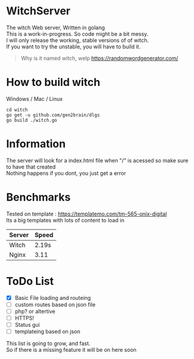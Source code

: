 # WitchServer
The witch Web server, Written in golang<br>
This is a work-in-progress. So code might be a bit messy.<br>
I will only release the working, stable versions of of witch.<br>
If you want to try the unstable, you will have to build it.<br>
> Why is it named witch, welp https://randomwordgenerator.com/

# How to build witch
Windows / Mac / Linux
```
cd witch
go get -u github.com/gen2brain/dlgs
go build ./witch.go
```

# Information
The server will look for a index.html
file when "/" is acessed so make sure to have that created<br>
Nothing happens if you dont, you just get a error

# Benchmarks

Tested on template : https://templatemo.com/tm-565-onix-digital<br>
Its a big templates with lots of content to load in

<table>
  <thead>
    <tr>
      <th>Server</th>
      <th>Speed</th>
    </tr>
  </thead>
  <tbody>
    <tr>
      <td>Witch</td>
      <td>2.19s</td>
    </tr>
    <tr>
      <td>Nginx</td>
      <td>3.11</td>
    </tr>
  </tbody>
</table>

# ToDo List

- [x] Basic File loading and routeing
- [ ] custom routes based on json file
- [ ] php? or altertive
- [ ] HTTPS!
- [ ] Status gui
- [ ] templateing based on json

This list is going to grow, and fast. <br>
So if there is a missing feature it will be on here soon
